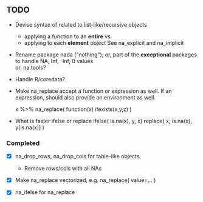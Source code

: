 ## TODO

 - Devise syntax of related to list-like/recursive objects 
   - applying a function to an **entire**  vs.
   - applying to each **element** object
   See na_explicit and na_implicit

 - Rename package nada ("nothing"); 
   or, part of the **exceptional** packages to handle NA, Inf, -Inf, 0 values  
   or, na.tools?
   
 - Handle R/coredata?
 
 - Make na_replace accept a function or expression as well. If an expression, 
   should also provide an environment as well.  
   
     x %>% na_replace( function(x) ifexists(x,y,z) )
     
 - What is faster ifelse or replace
   ifelse( is.na(x), y, x)
   replace( x, is.na(x), y[is.na(x)] )

### Completed 

 - [x] na_drop_rows, na_drop_cols for table-like objects
    - Remove rows/cols with all NAs
 - [x] Make na_replace vectorized, e.g. na_replace( value=... )
 - [x] na_ifelse for na_replace
 